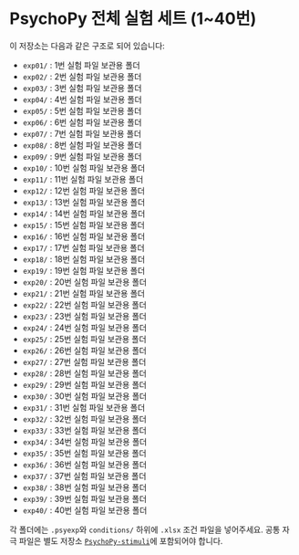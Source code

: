 # PsychoPy 전체 실험 세트 (1~40번)

이 저장소는 다음과 같은 구조로 되어 있습니다:

- `exp01/` : 1번 실험 파일 보관용 폴더
- `exp02/` : 2번 실험 파일 보관용 폴더
- `exp03/` : 3번 실험 파일 보관용 폴더
- `exp04/` : 4번 실험 파일 보관용 폴더
- `exp05/` : 5번 실험 파일 보관용 폴더
- `exp06/` : 6번 실험 파일 보관용 폴더
- `exp07/` : 7번 실험 파일 보관용 폴더
- `exp08/` : 8번 실험 파일 보관용 폴더
- `exp09/` : 9번 실험 파일 보관용 폴더
- `exp10/` : 10번 실험 파일 보관용 폴더
- `exp11/` : 11번 실험 파일 보관용 폴더
- `exp12/` : 12번 실험 파일 보관용 폴더
- `exp13/` : 13번 실험 파일 보관용 폴더
- `exp14/` : 14번 실험 파일 보관용 폴더
- `exp15/` : 15번 실험 파일 보관용 폴더
- `exp16/` : 16번 실험 파일 보관용 폴더
- `exp17/` : 17번 실험 파일 보관용 폴더
- `exp18/` : 18번 실험 파일 보관용 폴더
- `exp19/` : 19번 실험 파일 보관용 폴더
- `exp20/` : 20번 실험 파일 보관용 폴더
- `exp21/` : 21번 실험 파일 보관용 폴더
- `exp22/` : 22번 실험 파일 보관용 폴더
- `exp23/` : 23번 실험 파일 보관용 폴더
- `exp24/` : 24번 실험 파일 보관용 폴더
- `exp25/` : 25번 실험 파일 보관용 폴더
- `exp26/` : 26번 실험 파일 보관용 폴더
- `exp27/` : 27번 실험 파일 보관용 폴더
- `exp28/` : 28번 실험 파일 보관용 폴더
- `exp29/` : 29번 실험 파일 보관용 폴더
- `exp30/` : 30번 실험 파일 보관용 폴더
- `exp31/` : 31번 실험 파일 보관용 폴더
- `exp32/` : 32번 실험 파일 보관용 폴더
- `exp33/` : 33번 실험 파일 보관용 폴더
- `exp34/` : 34번 실험 파일 보관용 폴더
- `exp35/` : 35번 실험 파일 보관용 폴더
- `exp36/` : 36번 실험 파일 보관용 폴더
- `exp37/` : 37번 실험 파일 보관용 폴더
- `exp38/` : 38번 실험 파일 보관용 폴더
- `exp39/` : 39번 실험 파일 보관용 폴더
- `exp40/` : 40번 실험 파일 보관용 폴더

각 폴더에는 `.psyexp`와 `conditions/` 하위에 `.xlsx` 조건 파일을 넣어주세요.
공통 자극 파일은 별도 저장소 [`PsychoPy-stimuli`](https://github.com/hajeong22/PsychoPy-stimuli)에 포함되어야 합니다.
